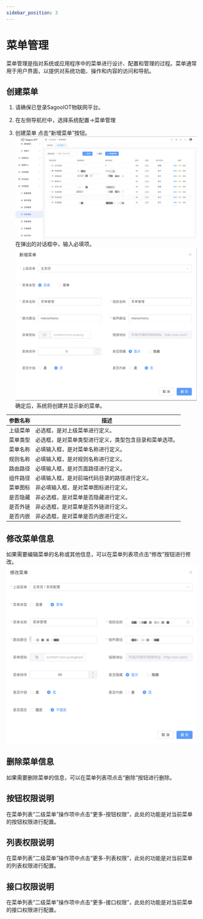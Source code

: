 ```yaml
---
sidebar_position: 3
---
```

# 菜单管理



菜单管理是指对系统或应用程序中的菜单进行设计、配置和管理的过程。菜单通常用于用户界面，以提供对系统功能、操作和内容的访问和导航。


## 创建菜单

1. 请确保已登录SagooIOT物联网平台。

2. 在左侧导航栏中，选择系统配置->菜单管理

3. 创建菜单
点击“新增菜单”按钮。
  ![新增菜单按钮](./img/menu-management/add-menu-button.png)
在弹出的对话框中，输入必填项。
  ![新增菜单](./img/menu-management/add-menu.png)
确定后，系统将创建并显示新的菜单。

| 参数名称 | 描述                          |
|------|-----------------------------|
| 上级菜单 | 必选框，是对上级菜单进行定义。             |
| 菜单类型 | 必选框，是对菜单类型进行定义，类型包含目录和菜单选项。 |
| 菜单名称 | 必填输入框，是对菜单名称进行定义。           |
| 规则名称 | 必填输入框，是对规则名称进行定义。           |
| 路由路径 | 必填输入框，是对页面路径进行定义。           |
| 组件路径 | 必填输入框，是对前端代码目录的路径进行定义。      |
| 菜单图标 | 非必填输入框，是对菜单图标进行定义。          |
| 是否隐藏 | 非必选框，是对菜单是否隐藏进行定义。          |
| 是否外链 | 非必选框，是对菜单是否外链进行定义。          |
| 是否内嵌 | 非必选框，是对菜单是否内嵌进行定义。          |

## 修改菜单信息

如果需要编辑菜单的名称或其他信息，可以在菜单列表项点击“修改”按钮进行修改。
  ![修改菜单](./img/menu-management/modify-menu.png)

## 删除菜单信息

如果需要删除菜单的信息，可以在菜单列表项点击“删除”按钮进行删除。




## 按钮权限说明
在菜单列表“二级菜单”操作项中点击“更多-按钮权限”，此处的功能是对当前菜单的按钮权限进行配置。

## 列表权限说明
在菜单列表“二级菜单”操作项中点击“更多-列表权限”，此处的功能是对当前菜单的列表权限进行配置。

## 接口权限说明
在菜单列表“二级菜单”操作项中点击“更多-接口权限”，此处的功能是对当前菜单的接口权限进行配置。
